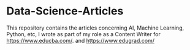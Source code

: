 # Data-Science-Articles
This repository contains the articles concerning AI, Machine Learning, Python, etc, I wrote as part of my role as a Content Writer for https://www.educba.com/. and https://www.edugrad.com/ 


